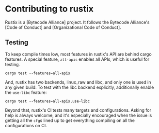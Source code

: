 # Contributing to rustix

Rustix is a [Bytecode Alliance] project. It follows the Bytecode Alliance's
[Code of Conduct] and [Organizational Code of Conduct].

## Testing

To keep compile times low, most features in rustix's API are behind cargo
features. A special feature, `all-apis` enables all APIs, which is useful
for testing.

```console
cargo test --features=all-apis
```

And, rustix has two backends, linux_raw and libc, and only one is used in
any given build. To test with the libc backend explicitly, additionally
enable the `use-libc` feature:

```console
cargo test --features=all-apis,use-libc
```

Beyond that, rustix's CI tests many targets and configurations. Asking for
help is always welcome, and it's especially encouraged when the issue is
getting all the `cfg`s lined up to get everything compiling on all the
configurations on CI.
